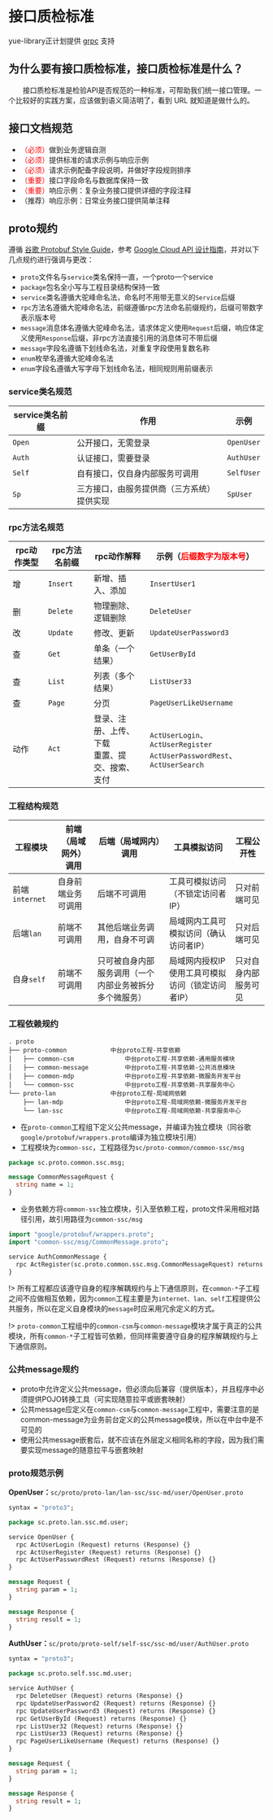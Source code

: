 # 接口质检标准
yue-library正计划提供 [grpc]() 支持

## 为什么要有接口质检标准，接口质检标准是什么？
　　接口质检标准是检验API是否规范的一种标准，可帮助我们统一接口管理。一个比较好的实践方案，应该做到语义简洁明了，看到 URL 就知道是做什么的。

## 接口文档规范
- <font color=red>（必须）</font>做到业务逻辑自测
- <font color=red>（必须）</font>提供标准的请求示例与响应示例
- <font color=red>（必须）</font>请求示例配备字段说明，并做好字段规则排序
- <font color=red>（重要）</font>接口字段命名与数据库保持一致
- <font color=red>（重要）</font>响应示例：复杂业务接口提供详细的字段注释
- （推荐）响应示例：日常业务接口提供简单注释

## proto规约
遵循 [谷歌 Protobuf Style Guide](https://developers.google.com/protocol-buffers/docs/style)，参考 [Google Cloud API 设计指南](https://cloud.google.com/apis/design)，并对以下几点规约进行强调与更改：
- `proto`文件名与`service`类名保持一直，一个proto一个service
- `package`包名全小写与工程目录结构保持一致
- `service`类名遵循大驼峰命名法，命名时不用带无意义的`Service`后缀
- `rpc`方法名遵循大驼峰命名法，前缀遵循rpc方法命名前缀规约，后缀可带数字表示版本号
- `message`消息体名遵循大驼峰命名法，请求体定义使用`Request`后缀，响应体定义使用`Response`后缀，非rpc方法直接引用的消息体可不带后缀
- `message`字段名遵循下划线命名法，对重复字段使用复数名称
- `enum`枚举名遵循大驼峰命名法
- `enum`字段名遵循大写字母下划线命名法，相同规则用前缀表示

### service类名规范
|service类名前缀|作用										|示例		|
|--				|--											|--			|
|`Open`			|公开接口，无需登录							|`OpenUser`	|
|`Auth`			|认证接口，需要登录							|`AuthUser`	|
|`Self`			|自有接口，仅自身内部服务可调用				|`SelfUser`	|
|`Sp`			|三方接口，由服务提供商（三方系统）提供实现	|`SpUser`	|

### rpc方法名规范
|rpc动作类型|rpc方法名前缀	|rpc动作解释										|示例（<font color=red>后缀数字为版本号</font>）							|
|--			|--				|--													|--																			|
|增			|`Insert`		|新增、插入、添加									|`InsertUser1`																|
|删			|`Delete`		|物理删除、逻辑删除									|`DeleteUser`																|
|改			|`Update`		|修改、更新											|`UpdateUserPassword3`														|
|查			|`Get`			|单条（一个结果）									|`GetUserById`																|
|查			|`List`			|列表（多个结果）									|`ListUser33`																|
|查			|`Page`			|分页												|`PageUserLikeUsername`														|
|动作		|`Act`			|登录、注册、上传、下载<br>重置、提交、搜索、支付	|`ActUserLogin`、`ActUserRegister`<br>`ActUserPasswordRest`、`ActUserSearch`|

### 工程结构规范
|工程模块		|前端（局域网外）调用	|后端（局域网内）调用									|工具模拟访问										|工程公开性				|
|--				|--						|--														|--													|--						|
|前端`internet`	|自身前端业务可调用		|后端不可调用											|工具可模拟访问（不锁定访问者IP）					|只对前端可见			|
|后端`lan`		|前端不可调用			|其他后端业务调用，自身不可调							|局域网内工具可模拟访问（确认访问者IP）				|只对后端可见			|
|自身`self`		|前端不可调用			|只可被自身内部服务调用（一个内部业务被拆分多个微服务）	|局域网内授权IP使用工具可模拟访问（锁定访问者IP）	|只对自身内部服务可见	|

### 工程依赖规约
```
. proto
├── proto-common         	中台proto工程-共享依赖
│   ├── common-csm              中台proto工程-共享依赖-通用服务模块
│   ├── common-message          中台proto工程-共享依赖-公共消息模块
│   ├── common-mdp              中台proto工程-共享依赖-微服务开发平台
│   └── common-ssc              中台proto工程-共享依赖-共享服务中心
└── proto-lan            	中台proto工程-局域网依赖
    ├── lan-mdp              	中台proto工程-局域网依赖-微服务开发平台
    └── lan-ssc              	中台proto工程-局域网依赖-共享服务中心
```

- 在`proto-common`工程组下定义公共message，并编译为独立模块（同谷歌`google/protobuf/wrappers.proto`编译为独立模块引用）
- 工程模块为`common-ssc`，工程路径为`sc/proto-common/common-ssc/msg`

```protobuf
package sc.proto.common.ssc.msg;

message CommonMessageRquest {
  string name = 1;
}
```

- 业务依赖方将`common-ssc`独立模块，引入至依赖工程，proto文件采用相对路径引用，故引用路径为`common-ssc/msg`

```protobuf
import "google/protobuf/wrappers.proto";
import "common-ssc/msg/CommonMessage.proto";

service AuthCommonMessage {
  rpc ActRegister(sc.proto.common.ssc.msg.CommonMessageRquest) returns (google.protobuf.BoolValue);
}
```

!> 所有工程都应该遵守自身的程序解耦规约与上下通信原则，在`common-*`子工程之间不应做相互依赖，因为`common`工程主要是为`internet、lan、self`工程提供公共服务，所以在定义自身模块的`message`时应采用冗余定义的方式。

!> `proto-common`工程组中的`common-csm`与`common-message`模块才属于真正的公共模块，所有`common-*`子工程皆可依赖，但同样需要遵守自身的程序解耦规约与上下通信原则。

### 公共message规约
- proto中允许定义公共message，但必须向后兼容（提供版本），并且程序中必须提供POJO转换工具（可实现随意拉平或嵌套映射）
- 公共message应定义在`common-csm`与`common-message`工程中，需要注意的是common-message为业务前台定义的公共message模块，所以在中台中是不可见的
- 使用公共message嵌套后，就不应该在外层定义相同名称的字段，因为我们需要实现message的随意拉平与嵌套映射

### proto规范示例
**OpenUser：**`sc/proto/proto-lan/lan-ssc/ssc-md/user/OpenUser.proto`
```protobuf
syntax = "proto3";

package sc.proto.lan.ssc.md.user;

service OpenUser {
  rpc ActUserLogin (Request) returns (Response) {}
  rpc ActUserRegister (Request) returns (Response) {}
  rpc ActUserPasswordRest (Request) returns (Response) {}
}

message Request {
  string param = 1;
}

message Response {
  string result = 1;
}
```

**AuthUser：**`sc/proto/proto-self/self-ssc/ssc-md/user/AuthUser.proto`
```protobuf
syntax = "proto3";

package sc.proto.self.ssc.md.user;

service AuthUser {
  rpc DeleteUser (Request) returns (Response) {}
  rpc UpdateUserPassword2 (Request) returns (Response) {}
  rpc UpdateUserPassword3 (Request) returns (Response) {}
  rpc GetUserById (Request) returns (Response) {}
  rpc ListUser32 (Request) returns (Response) {}
  rpc ListUser33 (Request) returns (Response) {}
  rpc PageUserLikeUsername (Request) returns (Response) {}
}

message Request {
  string param = 1;
}

message Response {
  string result = 1;
}
```
